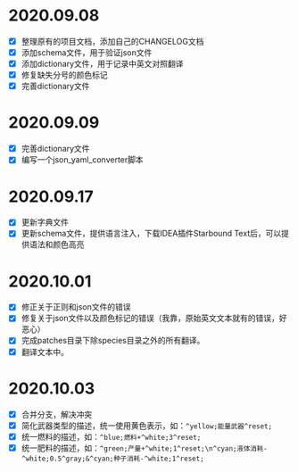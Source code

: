 # 2020.09.08

* [X] 整理原有的项目文档，添加自己的CHANGELOG文档
* [X] 添加schema文件，用于验证json文件
* [X] 添加dictionary文件，用于记录中英文对照翻译
* [X] 修复缺失分号的颜色标记
* [X] 完善dictionary文件

# 2020.09.09

* [X] 完善dictionary文件
* [X] 编写一个json_yaml_converter脚本

# 2020.09.17

* [X] 更新字典文件
* [X] 更新schema文件，提供语言注入，下载IDEA插件Starbound Text后，可以提供语法和颜色高亮

# 2020.10.01

* [X] 修正关于正则和json文件的错误
* [X] 修复关于json文件以及颜色标记的错误（我靠，原始英文文本就有的错误，好恶心）
* [X] 完成patches目录下除species目录之外的所有翻译。
* [X] 翻译文本中。

# 2020.10.03

* [X] 合并分支，解决冲突
* [X] 简化武器类型的描述，统一使用黄色表示，如：`^yellow;能量武器^reset;`
* [X] 统一燃料的描述，如：`^blue;燃料+^white;3^reset;`
* [X] 统一肥料的描述，如：`^green;产量+^white;1^reset;\n^cyan;液体消耗-^white;0.5^gray;&^cyan;种子消耗-^white;1^reset;`
